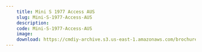 ```yaml
---
    title: Mini S 1977 Access AUS
    slug: Mini-S-1977-Access-AUS
    description:
    code: Mini-S-1977-Access-AUS
    image:
    download: https://cmdiy-archive.s3.us-east-1.amazonaws.com/brochures/documents/Mini+S+1977+Access+AUS.pdf
---
```

<!-- Content of the page -->

##
        